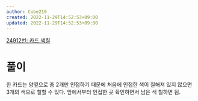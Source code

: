 ```yaml
---
author: Cube219
created: 2022-11-29T14:52:53+09:00
updated: 2022-11-29T14:52:53+09:00
---
```


[24912번: 카드 색칠](https://www.acmicpc.net/problem/24912)

# 풀이

한 카드는 양옆으로 총 2개만 인접하기 때문에 처음에 인접한 색이 칠해져 있지 않으면 3개의 색으로 칠할 수 있다. 앞에서부터 인접한 곳 확인하면서 남은 색 칠하면 됨.
